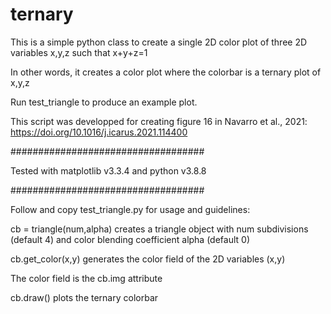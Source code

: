 # ternary
This is a simple python class to create a single 2D color plot of three 2D variables x,y,z such that x+y+z=1

In other words, it creates a color plot where the colorbar is a ternary plot of x,y,z

Run test_triangle to produce an example plot.

This script was developped for creating figure 16 in Navarro et al., 2021:
https://doi.org/10.1016/j.icarus.2021.114400

###################################

Tested with matplotlib v3.3.4 and python v3.8.8

###################################

Follow and copy test_triangle.py for usage and guidelines:

cb = triangle(num,alpha) creates a triangle object with num subdivisions (default 4) and color blending coefficient alpha (default 0)

cb.get_color(x,y) generates the color field of the 2D variables (x,y)

The color field is the cb.img attribute

cb.draw() plots the ternary colorbar

